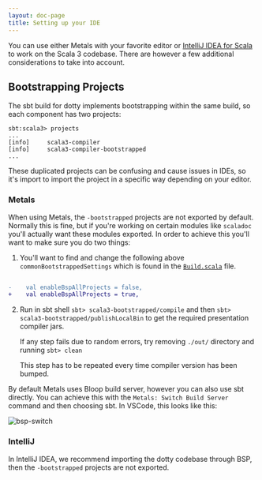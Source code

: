 ```yaml
---
layout: doc-page
title: Setting up your IDE
---
```


You can use either Metals with your favorite editor or
[IntelliJ IDEA for Scala](https://www.jetbrains.com/help/idea/discover-intellij-idea-for-scala.html)
to work on the Scala 3 codebase. There are however a few additional
considerations to take into account.

## Bootstrapping Projects

The sbt build for dotty implements bootstrapping within the same build, so each
component has two projects:

```
sbt:scala3> projects
...
[info] 	   scala3-compiler
[info] 	   scala3-compiler-bootstrapped
...
```

These duplicated projects can be confusing and cause issues in IDEs, so it's
import to import the project in a specific way depending on your editor.

### Metals

When using Metals, the `-bootstrapped` projects are not exported by default.
Normally this is fine, but if you're working on certain modules like `scaladoc`
you'll actually want these modules exported. In order to achieve this you'll
want to make sure you do two things:

1. You'll want to find and change the following above
   `commonBootstrappedSettings` which is found in the
   [`Build.scala`](https://github.com/scala/scala3/blob/main/project/Build.scala)
   file.

```diff

-    val enableBspAllProjects = false,
+    val enableBspAllProjects = true,
```

2. Run in sbt shell `sbt> scala3-bootstrapped/compile` and then `sbt> scala3-bootstrapped/publishLocalBin`
   to get the required presentation compiler jars.

   If any step fails due to random errors, try removing `./out/` directory and running `sbt> clean`

   This step has to be repeated every time compiler version has been bumped.




By default Metals uses Bloop build server, however you can also use sbt
directly. You can achieve this with the `Metals: Switch Build Server` command
and then choosing sbt. In VSCode, this looks like this:

![bsp-switch](https://user-images.githubusercontent.com/777748/241986423-0724ae74-0ebd-42ef-a1b7-4d17678992b4.png)

### IntelliJ

In IntelliJ IDEA, we recommend importing the dotty codebase through BSP, then
the `-bootstrapped` projects are not exported.
